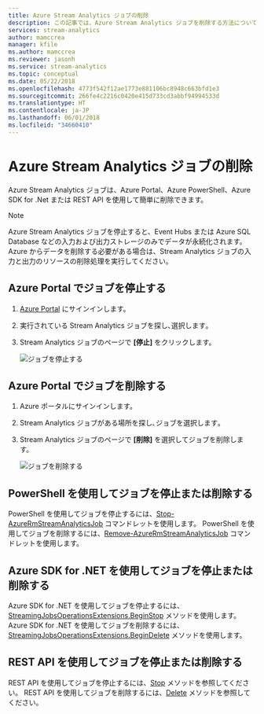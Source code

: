 ```yaml
---
title: Azure Stream Analytics ジョブの削除
description: この記事では、Azure Stream Analytics ジョブを削除する方法について説明します。
services: stream-analytics
author: mamccrea
manager: kfile
ms.author: mamccrea
ms.reviewer: jasonh
ms.service: stream-analytics
ms.topic: conceptual
ms.date: 05/22/2018
ms.openlocfilehash: 4773f542f12ae1773e881106bc8948c663bfd1e3
ms.sourcegitcommit: 266fe4c2216c0420e415d733cd3abbf94994533d
ms.translationtype: HT
ms.contentlocale: ja-JP
ms.lasthandoff: 06/01/2018
ms.locfileid: "34660410"
---
```

# <a name="clean-up-your-azure-stream-analytics-job"></a>Azure Stream Analytics ジョブの削除

Azure Stream Analytics ジョブは、Azure Portal、Azure PowerShell、Azure SDK for .Net または REST API を使用して簡単に削除できます。

>[!NOTE] 
>Azure Stream Analytics ジョブを停止すると、Event Hubs または Azure SQL Database などの入力および出力ストレージのみでデータが永続化されます。 Azure からデータを削除する必要がある場合は、Stream Analytics ジョブの入力と出力のリソースの削除処理を実行してください。

## <a name="stop-a-job-in-azure-portal"></a>Azure Portal でジョブを停止する

1. [Azure Portal](https://portal.azure.com) にサインインします。 

2. 実行されている Stream Analytics ジョブを探し､選択します｡

3. Stream Analytics ジョブのページで **[停止]** をクリックします。 

   ![ジョブを停止する](./media/stream-analytics-clean-up-your-job/stop-job.png)


## <a name="delete-a-job-in-azure-portal"></a>Azure Portal でジョブを削除する

1. Azure ポータルにサインインします。 

2. Stream Analytics ジョブがある場所を探し､ジョブを選択します｡

3. Stream Analytics ジョブのページで **[削除]** を選択してジョブを削除します。 

   ![ジョブを削除する](./media/stream-analytics-clean-up-your-job/delete-job.png)


## <a name="stop-or-delete-a-job-using-powershell"></a>PowerShell を使用してジョブを停止または削除する

PowerShell を使用してジョブを停止するには、[Stop-AzureRmStreamAnalyticsJob](https://docs.microsoft.com/en-us/powershell/module/azurerm.streamanalytics/stop-azurermstreamanalyticsjob?view=azurermps-5.7.0) コマンドレットを使用します。 PowerShell を使用してジョブを削除するには、[Remove-AzureRmStreamAnalyticsJob](https://docs.microsoft.com/en-us/powershell/module/azurerm.streamanalytics/Remove-AzureRmStreamAnalyticsJob?view=azurermps-5.7.0) コマンドレットを使用します。

## <a name="stop-or-delete-a-job-using-azure-sdk-for-net"></a>Azure SDK for .NET を使用してジョブを停止または削除する

Azure SDK for .NET を使用してジョブを停止するには、[StreamingJobsOperationsExtensions.BeginStop](https://docs.microsoft.com/en-us/dotnet/api/microsoft.azure.management.streamanalytics.streamingjobsoperationsextensions.beginstop?view=azure-dotnet) メソッドを使用します。 Azure SDK for .NET を使用してジョブを削除するには、[StreamingJobsOperationsExtensions.BeginDelete](https://docs.microsoft.com/en-us/dotnet/api/microsoft.azure.management.streamanalytics.streamingjobsoperationsextensions.begindelete?view=azure-dotnet) メソッドを使用します。

## <a name="stop-or-delete-a-job-using-rest-api"></a>REST API を使用してジョブを停止または削除する

REST API を使用してジョブを停止するには、[Stop](https://docs.microsoft.com/en-us/rest/api/streamanalytics/stream-analytics-job#stop) メソッドを参照してください。 REST API を使用してジョブを削除するには、[Delete](https://docs.microsoft.com/en-us/rest/api/streamanalytics/stream-analytics-job#delete) メソッドを参照してください。
